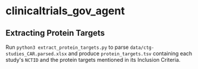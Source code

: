# clinicaltrials_gov_agent

## Extracting Protein Targets

Run `python3 extract_protein_targets.py` to parse `data/ctg-studies_CAR.parsed.xlsx` and produce `protein_targets.tsv` containing each study's `NCTID` and the protein targets mentioned in its Inclusion Criteria.
